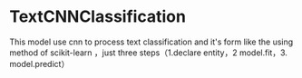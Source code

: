 # TextCNNClassification
This model use cnn to process text classification and it's form like the using method of scikit-learn ，just three steps（1.declare entity，2 model.fit，3. model.predict）

